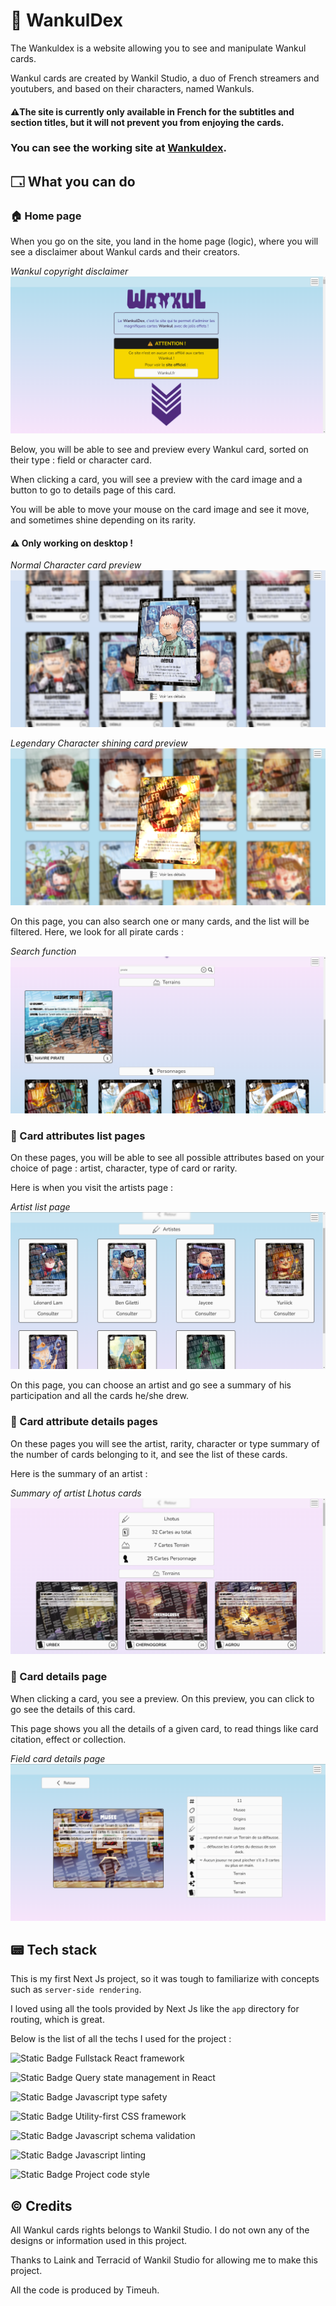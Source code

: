 # 🎴 WankulDex
The Wankuldex is a website allowing you to see and manipulate Wankul cards.

Wankul cards are created by Wankil Studio, a duo of French streamers and youtubers, and based on their characters, named Wankuls.

#### ⚠️The site is currently only available in French for the subtitles and section titles, but it will not prevent you from enjoying the cards.

### You can see the working site at [Wankuldex](https://wankuldex.timeuh.fr).

## 🗔 What you can do
### 🏠 Home page
When you go on the site, you land in the home page (logic), where you will see a disclaimer about Wankul cards and their creators.

*Wankul copyright disclaimer*
![disclaimer](public/img/readme/disclaimer.png)

Below, you will be able to see and preview every Wankul card, sorted on their type : field or character card.

When clicking a card, you will see a preview with the card image and a button to go to details page of this card.

You will be able to move your mouse on the card image and see it move, and sometimes shine depending on its rarity.
#### ⚠️ Only working on desktop !

*Normal Character card preview*
![character-preview-base](public/img/readme/base-character-preview.png)

*Legendary Character shining card preview*
![character-preview-legendary-shine](public/img/readme/legendary-character-preview.png)

On this page, you can also search one or many cards, and the list will be filtered.
Here, we look for all pirate cards :

*Search function*
![search](public/img/readme/search.png)

### 📝 Card attributes list pages
On these pages, you will be able to see all possible attributes based on your choice of page : artist, character, type of card or rarity.

Here is when you visit the artists page :

*Artist list page*
![artists-page](public/img/readme/artists.png)

On this page, you can choose an artist and go see a summary of his participation and all the cards he/she drew.

### 📇 Card attribute details pages
On these pages you will see the artist, rarity, character or type summary of the number of cards belonging to it, and see the list of these cards.

Here is the summary of an artist :

*Summary of artist Lhotus cards*
![artist-summary](public/img/readme/artist-summary.png)

### 🪪 Card details page
When clicking a card, you see a preview. On this preview, you can click to go see the details of this card.

This page shows you all the details of a given card, to read things like card citation, effect or collection.

*Field card details page*
![field-details](public/img/readme/field-details.png)

## 📟 Tech stack
This is my first Next Js project, so it was tough to familiarize with concepts such as ``server-side rendering``.

I loved using all the tools provided by Next Js like the ```app``` directory for routing, which is great.

Below is the list of all the techs I used for the project :

![Static Badge](https://img.shields.io/badge/Next_Js-Fullstack--React?style=for-the-badge&logo=nextdotjs&logoColor=black&color=white)
Fullstack React framework

![Static Badge](https://img.shields.io/badge/React_Query-test?style=for-the-badge&logo=reactquery&color=black)
Query state management in React

![Static Badge](https://img.shields.io/badge/Typescript-test?style=for-the-badge&logo=typescript&color=black)
Javascript type safety

![Static Badge](https://img.shields.io/badge/Tailwind_CSS-CSS_Framework?style=for-the-badge&logo=tailwindcss&color=black)
Utility-first CSS framework

![Static Badge](https://img.shields.io/badge/Zod-test?style=for-the-badge&logo=zod&color=darkblue)
Javascript schema validation

![Static Badge](https://img.shields.io/badge/EsLint-test?style=for-the-badge&logo=eslint&color=purple)
Javascript linting

![Static Badge](https://img.shields.io/badge/Prettier-test?style=for-the-badge&logo=prettier&color=black)
Project code style

## ©️ Credits
All Wankul cards rights belongs to Wankil Studio. I do not own any of the designs or information used in this project.

Thanks to Laink and Terracid of Wankil Studio for allowing me to make this project.

All the code is produced by Timeuh.